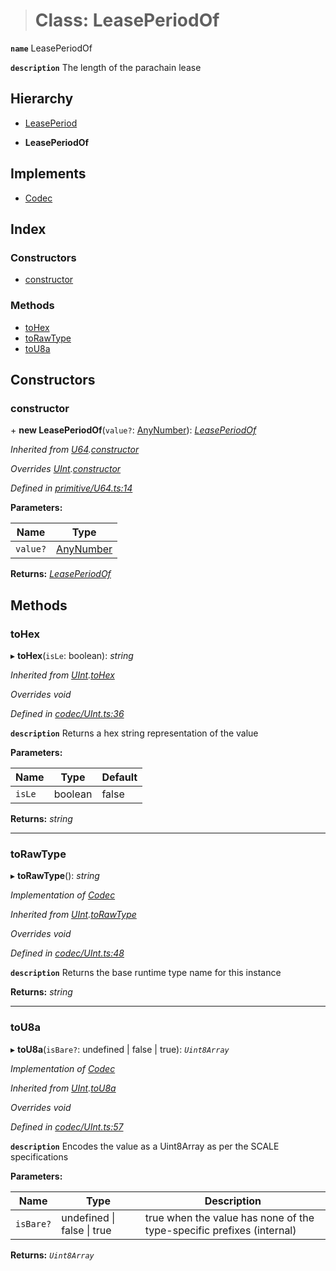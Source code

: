 > # Class: LeasePeriodOf

**`name`** LeasePeriodOf

**`description`** 
The length of the parachain lease

## Hierarchy

  * [LeasePeriod](_type_leaseperiod_.leaseperiod.md)

  * **LeasePeriodOf**

## Implements

* [Codec](../interfaces/_types_.codec.md)

## Index

### Constructors

* [constructor](_type_leaseperiod_.leaseperiodof.md#constructor)

### Methods

* [toHex](_type_leaseperiod_.leaseperiodof.md#tohex)
* [toRawType](_type_leaseperiod_.leaseperiodof.md#torawtype)
* [toU8a](_type_leaseperiod_.leaseperiodof.md#tou8a)

## Constructors

###  constructor

\+ **new LeasePeriodOf**(`value?`: [AnyNumber](../modules/_types_.md#anynumber)): *[LeasePeriodOf](_type_leaseperiod_.leaseperiodof.md)*

*Inherited from [U64](_primitive_u64_.u64.md).[constructor](_primitive_u64_.u64.md#constructor)*

*Overrides [UInt](_codec_uint_.uint.md).[constructor](_codec_uint_.uint.md#constructor)*

*Defined in [primitive/U64.ts:14](https://github.com/polkadot-js/api/blob/5e0f62c/packages/types/src/primitive/U64.ts#L14)*

**Parameters:**

Name | Type |
------ | ------ |
`value?` | [AnyNumber](../modules/_types_.md#anynumber) |

**Returns:** *[LeasePeriodOf](_type_leaseperiod_.leaseperiodof.md)*

## Methods

###  toHex

▸ **toHex**(`isLe`: boolean): *string*

*Inherited from [UInt](_codec_uint_.uint.md).[toHex](_codec_uint_.uint.md#tohex)*

*Overrides void*

*Defined in [codec/UInt.ts:36](https://github.com/polkadot-js/api/blob/5e0f62c/packages/types/src/codec/UInt.ts#L36)*

**`description`** Returns a hex string representation of the value

**Parameters:**

Name | Type | Default |
------ | ------ | ------ |
`isLe` | boolean | false |

**Returns:** *string*

___

###  toRawType

▸ **toRawType**(): *string*

*Implementation of [Codec](../interfaces/_types_.codec.md)*

*Inherited from [UInt](_codec_uint_.uint.md).[toRawType](_codec_uint_.uint.md#torawtype)*

*Overrides void*

*Defined in [codec/UInt.ts:48](https://github.com/polkadot-js/api/blob/5e0f62c/packages/types/src/codec/UInt.ts#L48)*

**`description`** Returns the base runtime type name for this instance

**Returns:** *string*

___

###  toU8a

▸ **toU8a**(`isBare?`: undefined | false | true): *`Uint8Array`*

*Implementation of [Codec](../interfaces/_types_.codec.md)*

*Inherited from [UInt](_codec_uint_.uint.md).[toU8a](_codec_uint_.uint.md#tou8a)*

*Overrides void*

*Defined in [codec/UInt.ts:57](https://github.com/polkadot-js/api/blob/5e0f62c/packages/types/src/codec/UInt.ts#L57)*

**`description`** Encodes the value as a Uint8Array as per the SCALE specifications

**Parameters:**

Name | Type | Description |
------ | ------ | ------ |
`isBare?` | undefined \| false \| true | true when the value has none of the type-specific prefixes (internal)  |

**Returns:** *`Uint8Array`*
